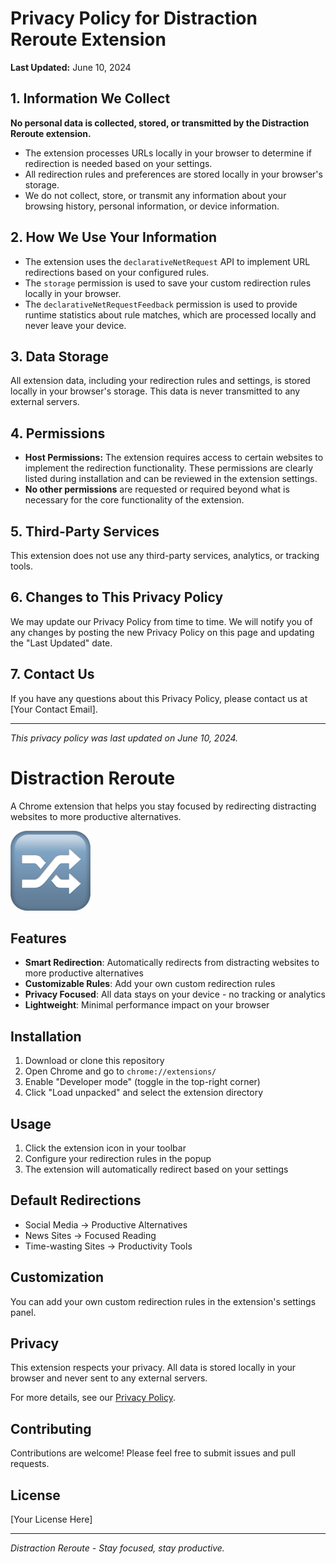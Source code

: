 # Privacy Policy for Distraction Reroute Extension

**Last Updated:** June 10, 2024

## 1. Information We Collect

**No personal data is collected, stored, or transmitted by the Distraction Reroute extension.**

- The extension processes URLs locally in your browser to determine if redirection is needed based on your settings.
- All redirection rules and preferences are stored locally in your browser's storage.
- We do not collect, store, or transmit any information about your browsing history, personal information, or device information.

## 2. How We Use Your Information

- The extension uses the `declarativeNetRequest` API to implement URL redirections based on your configured rules.
- The `storage` permission is used to save your custom redirection rules locally in your browser.
- The `declarativeNetRequestFeedback` permission is used to provide runtime statistics about rule matches, which are processed locally and never leave your device.

## 3. Data Storage

All extension data, including your redirection rules and settings, is stored locally in your browser's storage. This data is never transmitted to any external servers.

## 4. Permissions

- **Host Permissions:** The extension requires access to certain websites to implement the redirection functionality. These permissions are clearly listed during installation and can be reviewed in the extension settings.
- **No other permissions** are requested or required beyond what is necessary for the core functionality of the extension.

## 5. Third-Party Services

This extension does not use any third-party services, analytics, or tracking tools.

## 6. Changes to This Privacy Policy

We may update our Privacy Policy from time to time. We will notify you of any changes by posting the new Privacy Policy on this page and updating the "Last Updated" date.

## 7. Contact Us

If you have any questions about this Privacy Policy, please contact us at [Your Contact Email].

---

*This privacy policy was last updated on June 10, 2024.*

# Distraction Reroute

A Chrome extension that helps you stay focused by redirecting distracting websites to more productive alternatives.

![Extension Icon](icon128.png)

## Features

- **Smart Redirection**: Automatically redirects from distracting websites to more productive alternatives
- **Customizable Rules**: Add your own custom redirection rules
- **Privacy Focused**: All data stays on your device - no tracking or analytics
- **Lightweight**: Minimal performance impact on your browser

## Installation

1. Download or clone this repository
2. Open Chrome and go to `chrome://extensions/`
3. Enable "Developer mode" (toggle in the top-right corner)
4. Click "Load unpacked" and select the extension directory

## Usage

1. Click the extension icon in your toolbar
2. Configure your redirection rules in the popup
3. The extension will automatically redirect based on your settings

## Default Redirections

- Social Media → Productive Alternatives
- News Sites → Focused Reading
- Time-wasting Sites → Productivity Tools

## Customization

You can add your own custom redirection rules in the extension's settings panel.

## Privacy

This extension respects your privacy. All data is stored locally in your browser and never sent to any external servers.

For more details, see our [Privacy Policy](PRIVACY.md).

## Contributing

Contributions are welcome! Please feel free to submit issues and pull requests.

## License

[Your License Here]

---

*Distraction Reroute - Stay focused, stay productive.*

